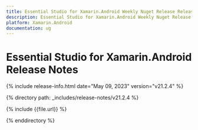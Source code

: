 ```yaml
---
title: Essential Studio for Xamarin.Android Weekly Nuget Release Release Notes  
description: Essential Studio for Xamarin.Android Weekly Nuget Release Release Notes  
platform: Xamarin.Android
documentation: ug
---
```


# Essential Studio for Xamarin.Android  Release Notes  

{% include release-info.html date="May 09, 2023"  version="v21.2.4" %} 

{% directory path: _includes/release-notes/v21.2.4 %}

{% include {{file.url}} %}

{% enddirectory %}